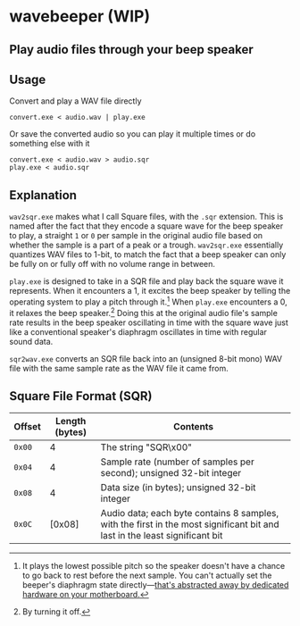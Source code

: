 # wavebeeper (WIP)
Play audio files through your beep speaker
---

## Usage
Convert and play a WAV file directly
```
convert.exe < audio.wav | play.exe
```
Or save the converted audio so you can play it multiple times or do something else with it
```
convert.exe < audio.wav > audio.sqr
play.exe < audio.sqr
```
## Explanation
`wav2sqr.exe` makes what I call Square files, with the `.sqr` extension. This is named after the fact that they encode a square wave for the beep speaker to play, a straight `1` or `0` per sample in the original audio file based on whether the sample is a part of a peak or a trough. `wav2sqr.exe` essentially quantizes WAV files to 1-bit, to match the fact that a beep speaker can only be fully on or fully off with no volume range in between.

`play.exe` is designed to take in a SQR file and play back the square wave it represents. When it encounters a 1, it excites the beep speaker by telling the operating system to play a pitch through it.[^1] When `play.exe` encounters a 0, it relaxes the beep speaker.[^2] Doing this at the original audio file's sample rate results in the beep speaker oscillating in time with the square wave just like a conventional speaker's diaphragm oscillates in time with regular sound data.

[^1]: It plays the lowest possible pitch so the speaker doesn't have a chance to go back to rest before the next sample. You can't actually set the beeper's diaphragm state directly—[that's abstracted away by dedicated hardware on your motherboard.](https://web.archive.org/web/20161030204856/https://courses.engr.illinois.edu/ece390/books/labmanual/io-devices-speaker.html)
[^2]: By turning it off.

`sqr2wav.exe` converts an SQR file back into an (unsigned 8-bit mono) WAV file with the same sample rate as the WAV file it came from.

## Square File Format (SQR)
| Offset | Length (bytes) | Contents |
| ------ | -------------- | -------- |
| `0x00` | 4              | The string "SQR\x00" |
| `0x04` | 4              | Sample rate (number of samples per second); unsigned 32-bit integer |
| `0x08` | 4              | Data size (in bytes); unsigned 32-bit integer |
| `0x0C` | [0x08]         | Audio data; each byte contains 8 samples, with the first in the most significant bit and last in the least significant bit |
